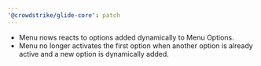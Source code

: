 ```yaml
---
'@crowdstrike/glide-core': patch
---
```


- Menu nows reacts to options added dynamically to Menu Options.
- Menu no longer activates the first option when another option is already active and a new option is dynamically added.

